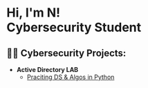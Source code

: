 <h1>Hi, I'm N! <br/>Cybersecurity Student</a> </h1>

<h2>👨‍💻 Cybersecurity Projects:</h2>

- <b>Active Directory LAB </b>
  - [Praciting DS & Algos in Python](https://github.com/joshmadakor1/Algorithms-Practice)



